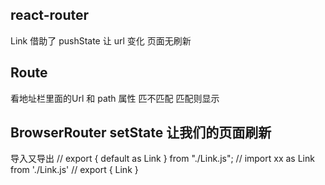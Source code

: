 ## react-router
Link 借助了 pushState 让 url 变化 页面无刷新
## Route
看地址栏里面的Url 和 path 属性 匹不匹配 匹配则显示
## BrowserRouter setState 让我们的页面刷新

导入又导出
// export { default as Link } from "./Link.js";
// import xx as Link  from './Link.js'
// export { Link }

